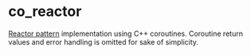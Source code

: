 # co_reactor

[Reactor pattern](https://en.wikipedia.org/wiki/Reactor_pattern) implementation using C++ coroutines.
Coroutine return values and error handling is omitted for sake of simplicity.

